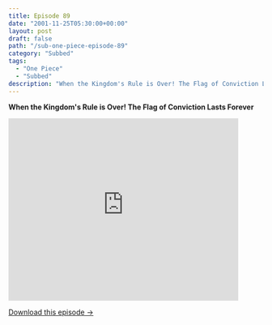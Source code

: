 ```yaml
---
title: Episode 89
date: "2001-11-25T05:30:00+00:00"
layout: post
draft: false
path: "/sub-one-piece-episode-89"
category: "Subbed"
tags:
  - "One Piece"
  - "Subbed"
description: "When the Kingdom's Rule is Over! The Flag of Conviction Lasts Forever"
---
```


**When the Kingdom's Rule is Over! The Flag of Conviction Lasts Forever**

<iframe width="640" height="360" src="https://www.rapidvideo.com/e/FX3CINCXMM" frameborder="0" marginwidth=0 marginheight=0 scrolling=no allowfullscreen style="max-width:90%;"></iframe>

<a href="http://ouo.io/qs/eCodkFEQ?s=https://www.rapidvideo.com/d/FX3CINCXMM" class="styled_a">Download this episode →</a>

